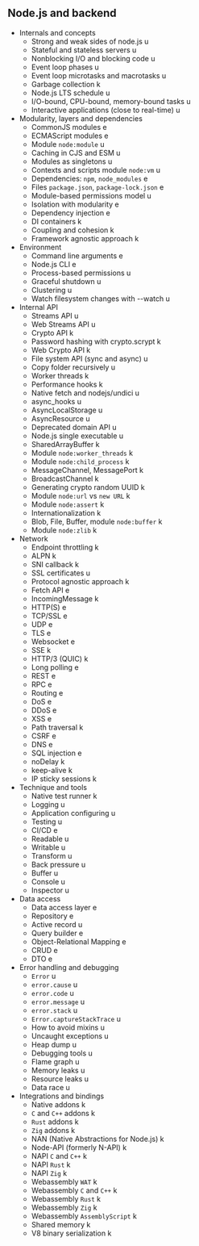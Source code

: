 ## Node.js and backend

- Internals and concepts
  - Strong and weak sides of node.js u
  - Stateful and stateless servers u
  - Nonblocking I/O and blocking code u
  - Event loop phases u
  - Event loop microtasks and macrotasks u
  - Garbage collection k
  - Node.js LTS schedule u
  - I/O-bound, CPU-bound, memory-bound tasks u
  - Interactive applications (close to real-time) u
- Modularity, layers and dependencies
  - CommonJS modules e
  - ECMAScript modules e
  - Module `node:module` u
  - Caching in CJS and ESM u
  - Modules as singletons u
  - Contexts and scripts module `node:vm` u
  - Dependencies: `npm`, `node_modules` e
  - Files `package.json`, `package-lock.json` e
  - Module-based permissions model u
  - Isolation with modularity e
  - Dependency injection e
  - DI containers k
  - Coupling and cohesion k
  - Framework agnostic approach k
- Environment
  - Command line arguments e
  - Node.js CLI e
  - Process-based permissions u
  - Graceful shutdown u
  - Clustering u
  - Watch filesystem changes with --watch u
- Internal API
  - Streams API u
  - Web Streams API u
  - Crypto API k
  - Password hashing with crypto.scrypt k
  - Web Crypto API k
  - File system API (sync and async) u
  - Copy folder recursively u
  - Worker threads k
  - Performance hooks k
  - Native fetch and nodejs/undici u
  - async_hooks u
  - AsyncLocalStorage u
  - AsyncResource u
  - Deprecated domain API u
  - Node.js single executable u
  - SharedArrayBuffer k
  - Module `node:worker_threads` k
  - Module `node:child_process` k
  - MessageChannel, MessagePort k
  - BroadcastChannel k
  - Generating crypto random UUID k
  - Module `node:url` vs `new URL` k
  - Module `node:assert` k
  - Internationalization k
  - Blob, File, Buffer, module `node:buffer` k
  - Module `node:zlib` k
- Network
  - Endpoint throttling k
  - ALPN k
  - SNI callback k
  - SSL certificates u
  - Protocol agnostic approach k
  - Fetch API e
  - IncomingMessage k
  - HTTP(S) e
  - TCP/SSL e
  - UDP e
  - TLS e
  - Websocket e
  - SSE k
  - HTTP/3 (QUIC) k
  - Long polling e
  - REST e
  - RPC e
  - Routing e
  - DoS e
  - DDoS e
  - XSS e
  - Path traversal k
  - CSRF e
  - DNS e
  - SQL injection e
  - noDelay k
  - keep-alive k
  - IP sticky sessions k
- Technique and tools
  - Native test runner k
  - Logging u
  - Application configuring u
  - Testing u
  - CI/CD e
  - Readable u
  - Writable u
  - Transform u
  - Back pressure u
  - Buffer u
  - Console u
  - Inspector u
- Data access
  - Data access layer e
  - Repository e
  - Active record u
  - Query builder e
  - Object-Relational Mapping e
  - CRUD e
  - DTO e
- Error handling and debugging
  - `Error` u
  - `error.cause` u
  - `error.code` u
  - `error.message` u
  - `error.stack` u
  - `Error.captureStackTrace` u
  - How to avoid mixins u
  - Uncaught exceptions u
  - Heap dump u
  - Debugging tools u
  - Flame graph u
  - Memory leaks u
  - Resource leaks u
  - Data race u
- Integrations and bindings
  - Native addons k
  - `C` and `C++` addons k
  - `Rust` addons k
  - `Zig` addons k
  - NAN (Native Abstractions for Node.js) k
  - Node-API (formerly N-API) k
  - NAPI `C` and `C++` k
  - NAPI `Rust` k
  - NAPI `Zig` k
  - Webassembly `WAT` k
  - Webassembly `C` and `C++` k
  - Webassembly `Rust` k
  - Webassembly `Zig` k
  - Webassembly `AssemblyScript` k
  - Shared memory k
  - V8 binary serialization k
